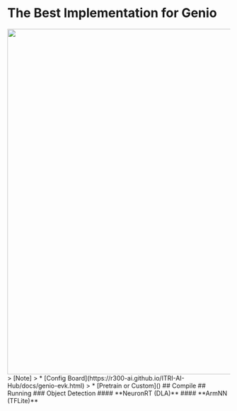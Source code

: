 # The Best Implementation for Genio

<div align="center">
<img src="https://github.com/R300-AI/ITRI-AI-Hub/blob/main/docs/assets/images/pages/genio_510_demonstration_workflow.png" width="780"/>
</div>
> [Note]
> * [Config Board](https://r300-ai.github.io/ITRI-AI-Hub/docs/genio-evk.html)
> * [Pretrain or Custom]()
## Compile
## Running
### Object Detection
#### **NeuronRT (DLA)**
#### **ArmNN (TFLite)**

